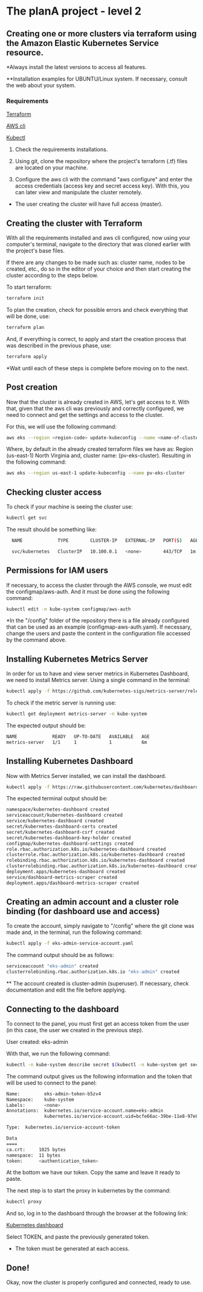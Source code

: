 # The planA project - level 2

## Creating one or more clusters via terraform using the Amazon Elastic Kubernetes Service resource.

*Always install the latest versions to access all features.

**Installation examples for UBUNTU/Linux system. If necessary, consult the web about your system.

### Requirements 

[Terraform](https://learn.hashicorp.com/tutorials/terraform/install-cli)

[AWS cli](https://docs.aws.amazon.com/pt_br/cli/latest/userguide/install-linux.html)

[Kubectl](https://kubernetes.io/docs/tasks/tools/install-kubectl-linux/)



1. Check the requirements installations.

2.  Using git, clone the repository where the project's terraform (.tf) files are located on your machine.

3. Configure the aws cli with the command "aws configure" and enter the access credentials (access key and secret access key). With this, you can later view and manipulate the cluster remotely.

* The user creating the cluster will have full access (master).

## Creating the cluster with Terraform

With all the requirements installed and aws cli configured, now using your computer's terminal, navigate to the directory that was cloned earlier with the project's base files.

If there are any changes to be made such as: cluster name, nodes to be created, etc., do so in the editor of your choice and then start creating the cluster according to the steps below.

To start terraform:
```bash
terraform init
```
To plan the creation, check for possible errors and check everything that will be done, use:
```bash
terraform plan
```
And, if everything is correct, to apply and start the creation process that was described in the previous phase, use:
```bash
terraform apply
```

*Wait until each of these steps is complete before moving on to the next.


## Post creation

Now that the cluster is already created in AWS, let's get access to it.
With that, given that the aws cli was previously and correctly configured, we need to connect and get the settings and access to the cluster.

For this, we will use the following command:
```bash
aws eks --region <region-code> update-kubeconfig --name <name-of-cluster>
```

Where, by default in the already created terraform files we have as: Region (us-east-1) North Virginia and, cluster name: (pv-eks-cluster). Resulting in the following command:
```bash
aws eks --region us-east-1 update-kubeconfig --name pv-eks-cluster
```

## Checking cluster access

To check if your machine is seeing the cluster use:
```bash
kubectl get svc
```

The result should be something like:
```bash
  NAME             TYPE        CLUSTER-IP   EXTERNAL-IP   PORT(S)   AGE

  svc/kubernetes   ClusterIP   10.100.0.1   <none>        443/TCP   1m
```

## Permissions for IAM users

If necessary, to access the cluster through the AWS console, we must edit the configmap/aws-auth. And it must be done using the following command:
```bash
kubectl edit -n kube-system configmap/aws-auth
```

*In the "/config" folder of the repository there is a file already configured that can be used as an example (configmap-aws-auth.yaml). If necessary, change the users and paste the content in the configuration file accessed by the command above.

## Installing Kubernetes Metrics Server

In order for us to have and view server metrics in Kubernetes Dashboard, we need to install Metrics server.
Using a single command in the terminal:

```bash
kubectl apply -f https://github.com/kubernetes-sigs/metrics-server/releases/latest/download/components.yaml
```

To check if the metric server is running use:
```bash
kubectl get deployment metrics-server -n kube-system
```

The expected output should be:
```bash
NAME             READY   UP-TO-DATE   AVAILABLE   AGE
metrics-server   1/1     1            1           6m
```

## Installing Kubernetes Dashboard

Now with Metrics Server installed, we can install the dashboard.
```bash
kubectl apply -f https://raw.githubusercontent.com/kubernetes/dashboard/v2.0.5/aio/deploy/recommended.yaml
```
The expected terminal output should be:
```bash
namespace/kubernetes-dashboard created
serviceaccount/kubernetes-dashboard created
service/kubernetes-dashboard created
secret/kubernetes-dashboard-certs created
secret/kubernetes-dashboard-csrf created
secret/kubernetes-dashboard-key-holder created
configmap/kubernetes-dashboard-settings created
role.rbac.authorization.k8s.io/kubernetes-dashboard created
clusterrole.rbac.authorization.k8s.io/kubernetes-dashboard created
rolebinding.rbac.authorization.k8s.io/kubernetes-dashboard created
clusterrolebinding.rbac.authorization.k8s.io/kubernetes-dashboard created
deployment.apps/kubernetes-dashboard created
service/dashboard-metrics-scraper created
deployment.apps/dashboard-metrics-scraper created
```

## Creating an admin account and a cluster role binding (for dashboard use and access)

To create the account, simply navigate to "/config" where the git clone was made and, in the terminal, run the following command:
```bash
kubectl apply -f eks-admin-service-account.yaml
```

The command output should be as follows:
```bash
serviceaccount "eks-admin" created
clusterrolebinding.rbac.authorization.k8s.io "eks-admin" created
```

** The account created is cluster-admin (superuser). If necessary, check documentation and edit the file before applying.

## Connecting to the dashboard

To connect to the panel, you must first get an access token from the user (in this case, the user we created in the previous step).

User created: eks-admin

With that, we run the following command:
```bash
kubectl -n kube-system describe secret $(kubectl -n kube-system get secret | grep eks-admin | awk '{print $1}')
```

The command output gives us the following information and the token that will be used to connect to the panel:
```bash
Name:         eks-admin-token-b5zv4
Namespace:    kube-system
Labels:       <none>
Annotations:  kubernetes.io/service-account.name=eks-admin
              kubernetes.io/service-account.uid=bcfe66ac-39be-11e8-97e8-026dce96b6e8

Type:  kubernetes.io/service-account-token

Data
====
ca.crt:     1025 bytes
namespace:  11 bytes
token:      <authentication_token>
```

At the bottom we have our token. Copy the same and leave it ready to paste.

The next step is to start the proxy in kubernetes by the command:
```bash
kubectl proxy
```

And so, log in to the dashboard through the browser at the following link:

[Kubernetes dashboard](http://localhost:8001/api/v1/namespaces/kubernetes-dashboard/services/https:kubernetes-dashboard:/proxy/#!/login)

Select TOKEN, and paste the previously generated token.

* The token must be generated at each access.

## Done!

Okay, now the cluster is properly configured and connected, ready to use.


